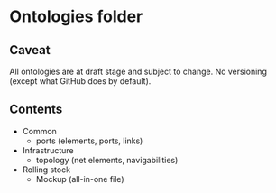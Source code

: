 # Ontologies folder
## Caveat
All ontologies are at draft stage and subject to change. No versioning (except what GitHub does by default).

## Contents
* Common
    - ports (elements, ports, links)
* Infrastructure
    - topology (net elements, navigabilities)
* Rolling stock
    - Mockup (all-in-one file)


